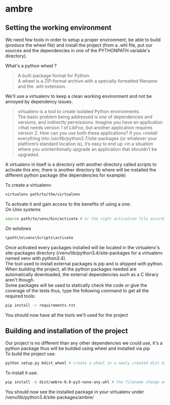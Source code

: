# ambre

## Setting the working environment
We need few tools in order to setup a proper environment, be able to build (produce the wheel file) and install the project (from a .whl file, put our sources and the dependencies in one of the PYTHONPATH variable's directory).

What's a python wheel ?
> A built-package format for Python.  
A wheel is a ZIP-format archive with a specially formatted filename and the .whl extension.  

We'll use a virtualenv to keep a clean working environment and not be annoyed by dependency issues.
>virtualenv is a tool to create isolated Python environments.  
>The basic problem being addressed is one of dependencies and versions, and indirectly permissions. Imagine you have an application >that needs version 1 of LibFoo, but another application requires version 2. How can you use both these applications? If you >install everything into /usr/lib/python2.7/site-packages (or whatever your platform’s standard location is), it’s easy to end up >in a situation where you unintentionally upgrade an application that shouldn’t be upgraded.

A virtualenv in itself is a directory with another directory called scripts to activate this env, there is another directory lib where will be installed the different python package (the dependencies for example)  

To create a virtualenv:
```bash
virtualenv path/to/the/virtualenv
```
To activate it and gain access to the benefits of using a one:  
*On Unix systems*
```bash
source path/to/venv/bin/activate # or the right activation file according to your shell
```
*On windows*
```powershell
\path\to\venv\Scripts\activate
```  

Once activated every packages installed will be located in the virtualenv's site-packages directory (/venv/lib/python3.4/site-packages for a virtualenv named venv with python3.4).  
The tool used to install external packages is pip and is shipped with python. When building the project, all the python packages needed are automatically downloaded, the external dependencies such as a C library aren't though.  
Some packages will be used to statically check the code or give the coverage of the tests thus, type the following command to get all the required tools:
```bash
pip install -r requirements.txt
```  
You should now have all the tools we'll used for the project  

## Building and installation of the project  
Our project is no different than any other dependencies we could use, it's a python package thus will be builded using wheel and installed via pip  
To build the project use:
```bash
python setup.py bdist_wheel # create a wheel in a newly created dist directory
```
To install it use:
```bash
pip install -U dist/ambre-0.0-py3-none-any.whl # the filename change every version
```  
You should now see the installed package in your virtualenv under /venv/lib/python3.4/site-packages/ambre/
